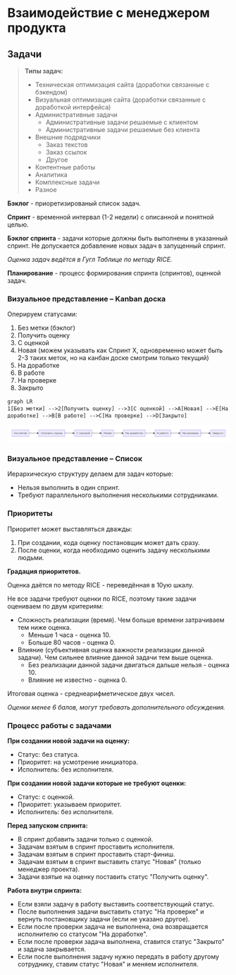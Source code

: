 # Взаимодействие с менеджером продукта

## Задачи

> **Типы задач:**
>
> * Техническая оптимизация сайта (доработки связанные с бэкендом)
> * Визуальная оптимизация сайта (доработки связанные с доработкой интерфейса)
> * Административные задачи
>   * Административные задачи решаемые с клиентом
>   * Административные задачи решаемые без клиента
> * Внешние подрядчики
>   * Заказ текстов
>   * Заказ ссылок
>   * Другое
> * Контентные работы
> * Аналитика
> * Комплексные задачи
> * Разное



**Бэклог** - приоретизированый список задач. 

**Спринт** - временной интервал (1-2 недели) с описанной и понятной целью. 

**Бэклог спринта** - задачи которые должны быть выполнены в указанный спринт. Не допускается добавление новых задач в запущенный спринт.

*Оценка задач ведётся в Гугл Таблице по методу RICE.*

**Планирование** - процесс формирования спринта (спринтов), оценкой задач.



### Визуальное представление – Kanban доска

Оперируем статусами:

1. Без метки (бэклог)
2. Получить оценку
3. С оценкой
4. Новая (можем указывать как Спринт Х, одновременно может быть 2-3 таких меток, но на канбан доске смотрим только текущий)
5. На доработке
6. В работе
7. На проверке
8. Закрыто

```mermaid
graph LR
1[Без метки] -->2[Получить оценку] -->3[С оценкой] -->A[Новая] -->E[На доработке] -->B[В работе] -->С[На проверке] -->D[Закрыто]

```

![image-20201019142903098](/img/image-20201019142903098.png)

### Визуальное представление – Список

Иерархическую структуру делаем для задач которые:

- Нельзя выполнить в один спринт.
- Требуют параллельного выполнения несколькими сотрудниками.

### Приоритеты

Приоритет может выставляться дважды:

1. При создании, кода оценку постановщик может дать сразу.
2. После оценки, когда необходимо оценить задачу несколькими людьми.

**Градация приоритетов.**

Оценка даётся по методу RICE - переведённая в 10ую шкалу.

Не все задачи требуют оценки по RICE, поэтому такие задачи оцениваем по двум критериям:

- Сложность реализации (время). Чем больше времени затрачиваем тем ниже оценка.
  - Меньше 1 часа - оценка 10.
  - Больше 80 часов - оценка 0.
- Влияние (субъективная оценка важности реализации данной задачи). Чем сильнее влияние данной задачи тем выше оценка.
  - Без реализации данной задачи двигаться дальше нельзя - оценка 10.
  - Влияние не известно - оценка 0.

Итоговая оценка - среднеарифметическое двух чисел.

*Оценки менее 6 балов, могут требовать дополнительного обсуждения.*

### Процесс работы с задачами

**При создании новой задачи на оценку:**

- Статус: без статуса.
- Приоритет: на усмотрение инициатора.
- Исполнитель: без исполнителя.

**При создании новой задачи которые не требуют оценки:**

* Статус: с оценкой.
* Приоритет: указываем приоритет.
* Исполнитель: без исполнителя.

**Перед запуском спринта:**

- В спринт добавить задачи только с оценкой.
- Задачам взятым в спринт проставить исполнителя.
- Задачам взятым в спринт проставить старт-финиш. 
- Задачам взятым в спринт выставить статус "Новая" (только менеджер проекта).
- Задачи взятые на оценку поставить статус "Получить оценку".

**Работа внутри спринта:**

- Если взяли задачу в работу выставить соответствующий статус.
- После выполнения задачи выставить статус "На проверке" и вернуть постановщику задачи (если не указано другое).
- Если после проверки задача не выполнена, она возвращается исполнителю со статусом "На доработке".
- Если после проверки задача выполнена, ставится статус "Закрыто" и задача закрывается.
- Если после выполнения задачу нужно передать в работу другому сотруднику, ставим статус "Новая" и меняем исполнителя.
